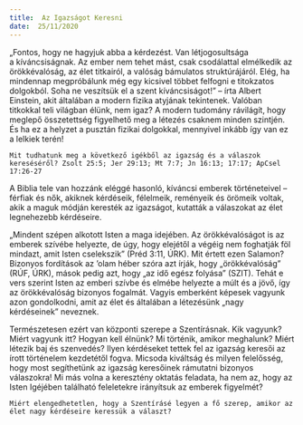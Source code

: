 ```yaml
---
title:  Az Igazságot Keresni
date:  25/11/2020
---
```


„Fontos, hogy ne hagyjuk abba a kérdezést. Van létjogosultsága a kíváncsiságnak. Az ember nem tehet mást, csak csodálattal elmélkedik az örökkévalóság, az élet titkairól, a valóság bámulatos struktúrájáról. Elég, ha mindennap megpróbálunk még egy kicsivel többet felfogni e titokzatos dolgokból. Soha ne veszítsük el a szent kíváncsiságot!” – írta Albert Einstein, akit általában a modern fizika atyjának tekintenek. Valóban titkokkal teli világban élünk, nem igaz? A modern tudomány rávilágít, hogy meglepő összetettség figyelhető meg a létezés csaknem minden szintjén. És ha ez a helyzet a pusztán fizikai dolgokkal, mennyivel inkább így van ez a lelkiek terén!

`Mit tudhatunk meg a következő igékből az igazság és a válaszok kereséséről? Zsolt 25:5; Jer 29:13; Mt 7:7; Jn 16:13; 17:17; ApCsel 17:26-27`

A Biblia tele van hozzánk eléggé hasonló, kíváncsi emberek történeteivel – férfiak és nők, akiknek kérdéseik, félelmeik, reményeik és örömeik voltak, akik a maguk módján keresték az igazságot, kutatták a válaszokat az élet legnehezebb kérdéseire.

„Mindent szépen alkotott Isten a maga idejében. Az örökkévalóságot is az emberek szívébe helyezte, de úgy, hogy elejétől a végéig nem foghatják föl mindazt, amit Isten cselekszik” (Préd 3:11, ÚRK). Mit értett ezen Salamon? Bizonyos fordítások az ’olam héber szóra azt írják, hogy „örökkévalóság” (RÚF, ÚRK), mások pedig azt, hogy „az idő egész folyása” (SZIT). Tehát e vers szerint Isten az emberi szívbe és elmébe helyezte a múlt és a jövő, így az örökkévalóság bizonyos fogalmát. Vagyis emberként képesek vagyunk azon gondolkodni, amit az élet és általában a létezésünk „nagy kérdéseinek” neveznek.

Természetesen ezért van központi szerepe a Szentírásnak. Kik vagyunk? Miért vagyunk itt? Hogyan kell élnünk? Mi történik, amikor meghalunk? Miért létezik baj és szenvedés? Ilyen kérdéseket tettek fel az igazság keresői az írott történelem kezdetétől fogva. Micsoda kiváltság és milyen felelősség, hogy most segíthetünk az igazság keresőinek rámutatni bizonyos válaszokra! Mi más volna a keresztény oktatás feladata, ha nem az, hogy az Isten Igéjében található feleletekre irányítsuk az emberek figyelmét?

`Miért elengedhetetlen, hogy a Szentírásé legyen a fő szerep, amikor az élet nagy kérdéseire keressük a választ?`